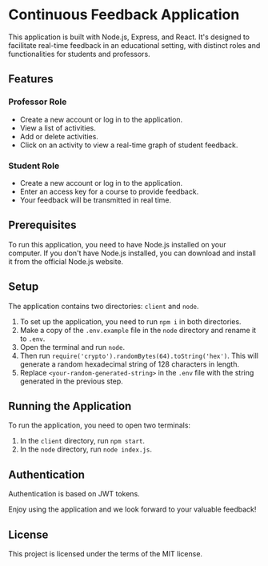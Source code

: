 # Continuous Feedback Application

This application is built with Node.js, Express, and React. It's designed to facilitate real-time feedback in an educational setting, with distinct roles and functionalities for students and professors.

## Features

### Professor Role
- Create a new account or log in to the application.
- View a list of activities.
- Add or delete activities.
- Click on an activity to view a real-time graph of student feedback.

### Student Role
- Create a new account or log in to the application.
- Enter an access key for a course to provide feedback.
- Your feedback will be transmitted in real time.

## Prerequisites

To run this application, you need to have Node.js installed on your computer. If you don't have Node.js installed, you can download and install it from the official Node.js website.

## Setup

The application contains two directories: `client` and `node`.

1. To set up the application, you need to run `npm i` in both directories.
2. Make a copy of the `.env.example` file in the `node` directory and rename it to `.env`.
3. Open the terminal and run `node`.
4. Then run `require('crypto').randomBytes(64).toString('hex')`. This will generate a random hexadecimal string of 128 characters in length.
5. Replace `<your-random-generated-string>` in the `.env` file with the string generated in the previous step.


## Running the Application

To run the application, you need to open two terminals:

1. In the `client` directory, run `npm start`.
2. In the `node` directory, run `node index.js`.

## Authentication

Authentication is based on JWT tokens.

Enjoy using the application and we look forward to your valuable feedback!

## License
This project is licensed under the terms of the MIT license.